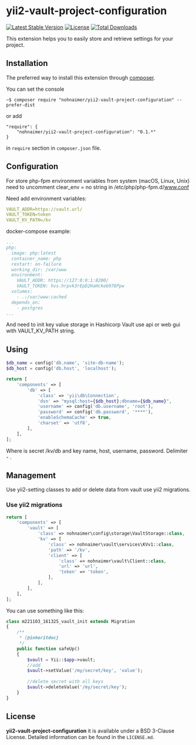 yii2-vault-project-configuration
==========================

[![Latest Stable Version](https://poser.pugx.org/nohnaimer/yii2-vault-project-configuration/v/stable)](https://packagist.org/packages/nohnaimer/yii2-vault-project-configuration)
[![License](https://poser.pugx.org/nohnaimer/yii2-vault-project-configuration/license)](https://packagist.org/packages/nohnaimer/yii2-vault-project-configuration)
[![Total Downloads](https://poser.pugx.org/nohnaimer/yii2-vault-project-configuration/downloads)](https://packagist.org/packages/nohnaimer/yii2-vault-project-configuration)

This extension helps you to easily store and retrieve settings for your project.


## Installation

The preferred way to install this extension through [composer](http://getcomposer.org/download/).

You can set the console

```
~$ composer require "nohnaimer/yii2-vault-project-configuration" --prefer-dist
```

or add

```
"require": {
    "nohnaimer/yii2-vault-project-configuration": "0.1.*"
}
```

in ```require``` section in `composer.json` file.

## Configuration

For store php-fpm environment variables from system (macOS, Linux, Unix) need to uncomment clear_env = no string in /etc/php/php-fpm.d/www.conf 

Need add environment variables:
```yaml
VAULT_ADDR=https://vault.url/
VAULT_TOKEN=token
VAULT_KV_PATH=/kv
```

docker-compose example:
```yaml
...
php:
  image: php:latest
  container_name: php
  restart: on-failure
  working_dir: /var/www
  environment:
    VAULT_ADDR: https://127:0:0:1:8200/
    VAULT_TOKEN: hvs.hrpvk3rEpD2HaHckeb976Ppw
  volumes:
    - .:/var/www:cached
  depends_on:
    - postgres
...
```

And need to init key value storage in Hashicorp Vault use api or web gui with VAULT_KV_PATH string.

## Using

```php
$db_name = config('db.name', 'site-db-name');
$db_host = config('db.host', 'localhost');

return [
    'components' => [
        'db' => [
            'class' => 'yii\db\Connection',
            'dsn' => "mysql:host={$db_host};dbname={$db_name}",
            'username' => config('db.username', 'root'),
            'password' => config('db.password', '****'),
            'enableSchemaCache' => true,
            'charset' => 'utf8',
        ],
    ],
];
```
Where is secret /kv/db and key name, host, username, password. Delimiter - . 

## Management

Use yii2-setting classes to add or delete data from vault use yii2 migrations.

### Use yii2 migrations

```php
return [
    'components' => [
        'vault' => [
            'class' => nohnaimer\config\storage\VaultStorage::class,
            'kv' => [
                'class' => nohnaimer\vault\services\KVv1::class,
                'path' => '/kv',
                'client' => [
                    'class' => nohnaimer\vault\Client::class,
                    'url' => 'url',
                    'token' => 'token',
                ],
            ],
        ],
    ],
];
```
You can use something like this:
```php
class m221103_161325_vault_init extends Migration
{
    /**
     * {@inheritdoc}
     */
    public function safeUp()
    {
        $vault = Yii::$app->vault;        
        //add
        $vault->setValue('/my/secret/key', 'value');
        
        //delete secret with all keys
        $vault->deleteValue('/my/secret/key');
    }
}
```

## License

**yii2-vault-project-configuration** it is available under a BSD 3-Clause License. Detailed information can be found in the `LICENSE.md`.
